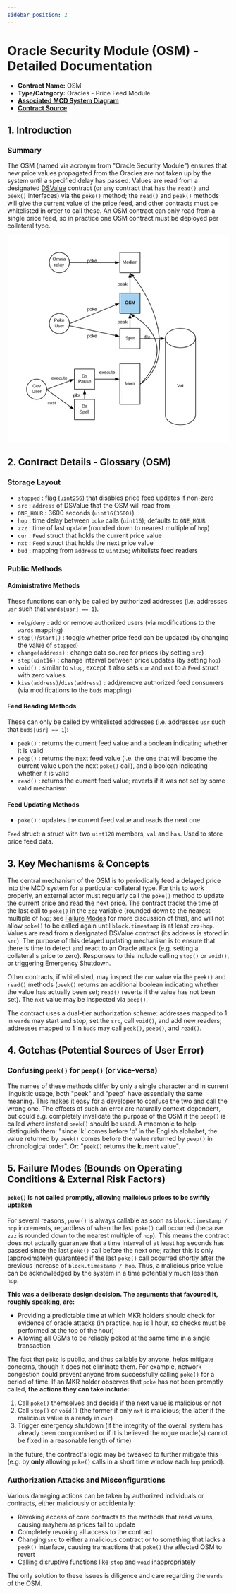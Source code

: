 ```yaml
---
sidebar_position: 2
---
```

# Oracle Security Module (OSM) - Detailed Documentation

* **Contract Name:** OSM
* **Type/Category:** Oracles - Price Feed Module
* [**Associated MCD System Diagram**](https://github.com/makerdao/dss/wiki#system-architecture)
* [**Contract Source**](https://github.com/makerdao/osm/blob/master/src/osm.sol)

## 1. Introduction

### Summary

The OSM \(named via acronym from "Oracle Security Module"\) ensures that new price values propagated from the Oracles are not taken up by the system until a specified delay has passed. Values are read from a designated [DSValue](https://github.com/dapphub/ds-value) contract \(or any contract that has the `read()` and `peek()` interfaces\) via the `poke()` method; the `read()` and `peek()` methods will give the current value of the price feed, and other contracts must be whitelisted in order to call these. An OSM contract can only read from a single price feed, so in practice one OSM contract must be deployed per collateral type.

![](../../.gitbook/assets/osm.png)

## 2. Contract Details - Glossary \(OSM\)

### Storage Layout

* `stopped` : flag \(`uint256`\) that disables price feed updates if non-zero
* `src` : `address` of DSValue that the OSM will read from
* `ONE_HOUR` : 3600 seconds \(`uint16(3600)`\)
* `hop` : time delay between `poke` calls \(`uint16`\); defaults to `ONE_HOUR`
* `zzz` : time of last update \(rounded down to nearest multiple of `hop`\)
* `cur` : `Feed` struct that holds the current price value
* `nxt` : `Feed` struct that holds the next price value
* `bud` : mapping from `address` to `uint256`; whitelists feed readers

### Public Methods

#### Administrative Methods

These functions can only be called by authorized addresses \(i.e. addresses `usr` such that `wards[usr] == 1`\).

* `rely`/`deny` : add or remove authorized users \(via modifications to the `wards` mapping\)
* `stop()`/`start()` : toggle whether price feed can be updated \(by changing the value of `stopped`\)
* `change(address)` : change data source for prices \(by setting `src`\)
* `step(uint16)` : change interval between price updates \(by setting `hop`\)
* `void()` : similar to `stop`, except it also sets `cur` and `nxt` to a `Feed` struct with zero values
* `kiss(address)`/`diss(address)` : add/remove authorized feed consumers \(via modifications to the `buds` mapping\)

#### Feed Reading Methods

These can only be called by whitelisted addresses \(i.e. addresses `usr` such that `buds[usr] == 1`\):

* `peek()` : returns the current feed value and a boolean indicating whether it is valid
* `peep()` : returns the next feed value \(i.e. the one that will become the current value upon the next `poke()` call\), and a boolean indicating whether it is valid
* `read()` : returns the current feed value; reverts if it was not set by some valid mechanism

#### Feed Updating Methods

* `poke()` : updates the current feed value and reads the next one

`Feed` struct: a struct with two `uint128` members, `val` and `has`. Used to store price feed data.

## 3. Key Mechanisms & Concepts

The central mechanism of the OSM is to periodically feed a delayed price into the MCD system for a particular collateral type. For this to work properly, an external actor must regularly call the `poke()` method to update the current price and read the next price. The contract tracks the time of the last call to `poke()` in the `zzz` variable \(rounded down to the nearest multiple of `hop`; see [Failure Modes](https://docs.makerdao.com/smart-contract-modules/oracle-module/oracle-security-module-osm-detailed-documentation#5-failure-modes-bounds-on-operating-conditions-and-external-risk-factors) for more discussion of this\), and will not allow `poke()` to be called again until `block.timestamp` is at least `zzz+hop`. Values are read from a designated DSValue contract \(its address is stored in `src`\). The purpose of this delayed updating mechanism is to ensure that there is time to detect and react to an Oracle attack \(e.g. setting a collateral's price to zero\). Responses to this include calling `stop()` or `void()`, or triggering Emergency Shutdown.

Other contracts, if whitelisted, may inspect the `cur` value via the `peek()` and `read()` methods \(`peek()` returns an additional boolean indicating whether the value has actually been set; `read()` reverts if the value has not been set\). The `nxt` value may be inspected via `peep()`.

The contract uses a dual-tier authorization scheme: addresses mapped to 1 in `wards` may start and stop, set the `src`, call `void()`, and add new readers; addresses mapped to 1 in `buds` may call `peek()`, `peep()`, and `read()`.

## 4. Gotchas \(Potential Sources of User Error\)

### Confusing `peek()` for `peep()` \(or vice-versa\)

The names of these methods differ by only a single character and in current linguistic usage, both "peek" and "peep" have essentially the same meaning. This makes it easy for a developer to confuse the two and call the wrong one. The effects of such an error are naturally context-dependent, but could e.g. completely invalidate the purpose of the OSM if the `peep()` is called where instead `peek()` should be used. A mnemonic to help distinguish them: "since 'k' comes before 'p' in the English alphabet, the value returned by `peek()` comes before the value returned by `peep()` in chronological order". Or: "`peek()` returns the **k**urrent value".

## 5. Failure Modes \(Bounds on Operating Conditions & External Risk Factors\)

#### `poke()` is not called promptly, allowing malicious prices to be swiftly uptaken

For several reasons, `poke()` is always callable as soon as `block.timestamp / hop` increments, regardless of when the last `poke()` call occurred \(because `zzz` is rounded down to the nearest multiple of `hop`\). This means the contract does not actually guarantee that a time interval of at least `hop` seconds has passed since the last `poke()` call before the next one; rather this is only \(approximately\) guaranteed if the last `poke()` call occurred shortly after the previous increase of `block.timestamp / hop`. Thus, a malicious price value can be acknowledged by the system in a time potentially much less than `hop`.

**This was a deliberate design decision. The arguments that favoured it, roughly speaking, are:**

* Providing a predictable time at which MKR holders should check for evidence of oracle attacks \(in practice, `hop` is 1 hour, so checks must be performed at the top of the hour\)
* Allowing all OSMs to be reliably poked at the same time in a single transaction

The fact that `poke` is public, and thus callable by anyone, helps mitigate concerns, though it does not eliminate them. For example, network congestion could prevent anyone from successfully calling `poke()` for a period of time. If an MKR holder observes that `poke` has not been promptly called, **the actions they can take include:**

1. Call `poke()` themselves and decide if the next value is malicious or not
2. Call `stop()` or `void()` \(the former if only `nxt` is malicious; the latter if the malicious value is already in `cur`\)
3. Trigger emergency shutdown \(if the integrity of the overall system has already been compromised or if it is believed the rogue oracle\(s\) cannot be fixed in a reasonable length of time\)

In the future, the contract's logic may be tweaked to further mitigate this \(e.g. by **only** allowing `poke()` calls in a short time window each `hop` period\).

### Authorization Attacks and Misconfigurations

Various damaging actions can be taken by authorized individuals or contracts, either maliciously or accidentally:

* Revoking access of core contracts to the methods that read values, causing mayhem as prices fail to update
* Completely revoking all access to the contract
* Changing `src` to either a malicious contract or to something that lacks a `peek()` interface, causing transactions that `poke()` the affected OSM to revert
* Calling disruptive functions like `stop` and `void` inappropriately

The only solution to these issues is diligence and care regarding the `wards` of the OSM.

